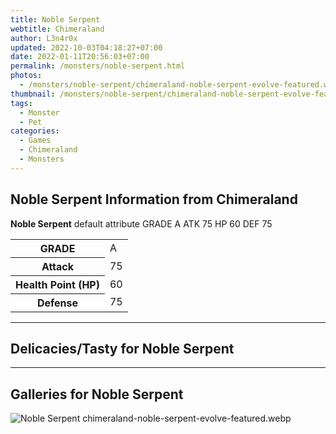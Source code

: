 ```yaml
---
title: Noble Serpent
webtitle: Chimeraland
author: L3n4r0x
updated: 2022-10-03T04:18:27+07:00
date: 2022-01-11T20:56:03+07:00
permalink: /monsters/noble-serpent.html
photos:
  - /monsters/noble-serpent/chimeraland-noble-serpent-evolve-featured.webp
thumbnail: /monsters/noble-serpent/chimeraland-noble-serpent-evolve-featured.webp
tags:
  - Monster
  - Pet
categories:
  - Games
  - Chimeraland
  - Monsters
---
```


<section id="bootstrap-wrapper"><link rel="stylesheet" href="https://cdn.statically.io/gh/dimaslanjaka/Web-Manajemen/40ac3225/css/bootstrap-4.5-wrapper.css"/><h1>Noble Serpent Information from Chimeraland</h1><p><b>Noble Serpent</b> default attribute GRADE A ATK 75 HP 60 DEF 75<table><tr><th>GRADE</th><td>A</td></tr><tr><th>Attack</th><td>75</td></tr><tr><th>Health Point (HP)</th><td>60</td></tr><tr><th>Defense</th><td>75</td></tr></table></p><hr/><h2>Delicacies/Tasty for Noble Serpent</h2><hr/><div id="gallery"><h2>Galleries for Noble Serpent</h2><div class="row"><div class="col-lg-6 col-12"><img src="/chimeraland/monsters/noble-serpent/chimeraland-noble-serpent-evolve-featured.webp" alt="Noble Serpent chimeraland-noble-serpent-evolve-featured.webp"/></div></div></div></section>